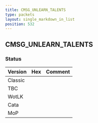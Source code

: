 ```yaml
---
title: CMSG_UNLEARN_TALENTS
type: packets
layout: single_markdown_in_list
position: 532
---
```


## CMSG_UNLEARN_TALENTS

### Status

Version | Hex | Comment
---------- | ---------- | ---------- 
Classic |  |  
TBC |  |  
WotLK |  |  
Cata |  |  
MoP |  |  
